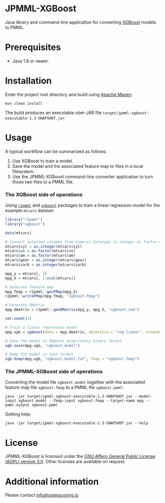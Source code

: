 JPMML-XGBoost
=============

Java library and command-line application for converting [XGBoost](https://github.com/dmlc/xgboost) models to PMML.

# Prerequisites #

* Java 1.8 or newer.

# Installation #

Enter the project root directory and build using [Apache Maven](http://maven.apache.org/):
```
mvn clean install
```

The build produces an executable uber-JAR file `target/jpmml-xgboost-executable-1.3-SNAPSHOT.jar`.

# Usage #

A typical workflow can be summarized as follows:

1. Use XGBoost to train a model.
2. Save the model and the associated feature map to files in a local filesystem.
3. Use the JPMML-XGBoost command-line converter application to turn those two files to a PMML file.

### The XGBoost side of operations

Using [`r2pmml`](https://github.com/jpmml/r2pmml) and [`xgboost`](http://cran.r-project.org/web/packages/xgboost/) packages to train a linear regression model for the example `mtcars` dataset:
```R
library("r2pmml")
library("xgboost")

data(mtcars)

# Convert selected columns from numeric datatype to integer or factor datatypes
mtcars$cyl = as.integer(mtcars$cyl)
mtcars$vs = as.factor(mtcars$vs)
mtcars$am = as.factor(mtcars$am)
mtcars$gear = as.integer(mtcars$gear)
mtcars$carb = as.integer(mtcars$carb)

mpg_y = mtcars[, 1]
mpg_X = mtcars[, 2:ncol(mtcars)]

# Generate feature map
mpg.fmap = r2pmml::genFMap(mpg_X)
r2pmml::writeFMap(mpg.fmap, "xgboost.fmap")

# Generate DMatrix
mpg.dmatrix = r2pmml::genDMatrix(mpg_y, mpg_X, "xgboost.svm")

set.seed(31)

# Train a linear regression model
mpg.xgb = xgboost(data = mpg.dmatrix, objective = "reg:linear", nrounds = 7)

# Save the model in XGBoost proprietary binary format
xgb.save(mpg.xgb, "xgboost.model")

# Dump the model in text format
xgb.dump(mpg.xgb, "xgboost.model.txt", fmap = "xgboost.fmap")
```

### The JPMML-XGBoost side of operations

Converting the model file `xgboost.model` together with the associated feature map file `xgboost.fmap` to a PMML file `xgboost.pmml`:
```
java -jar target/jpmml-xgboost-executable-1.3-SNAPSHOT.jar --model-input xgboost.model --fmap-input xgboost.fmap --target-name mpg --pmml-output xgboost.pmml
```

Getting help:
```
java -jar target/jpmml-xgboost-executable-1.3-SNAPSHOT.jar --help
```

# License #

JPMML-XGBoost is licensed under the [GNU Affero General Public License (AGPL) version 3.0](http://www.gnu.org/licenses/agpl-3.0.html). Other licenses are available on request.

# Additional information #

Please contact [info@openscoring.io](mailto:info@openscoring.io)
